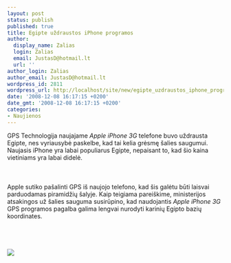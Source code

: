```yaml
---
layout: post
status: publish
published: true
title: Egipte uždraustos iPhone programos
author:
  display_name: Zalias
  login: Zalias
  email: JustasD@hotmail.lt
  url: ''
author_login: Zalias
author_email: JustasD@hotmail.lt
wordpress_id: 2811
wordpress_url: http://localhost/site/new/egipte_uzdraustos_iphone_programos/
date: '2008-12-08 16:17:15 +0200'
date_gmt: '2008-12-08 16:17:15 +0200'
categories:
- Naujienos
---
```

<p>GPS Technologija naujajame <i>Apple iPhone 3G</i> telefone buvo uždrausta Egipte, nes vyriausybė paskelbe, kad tai kelia grėsmę šalies saugumui. Naujasis iPhone yra labai populiarus Egipte, nepaisant to, kad šio kaina vietiniams yra labai didelė.<br />
<br><br />
<br>Apple sutiko pašalinti GPS iš naujojo telefono, kad šis galėtu būti laisvai parduodamas piramidžių šalyje. Kaip teigiama pareiškime, ministerijos atsakingos už šalies sauguma susirūpino, kad naudojantis <i>Apple iPhone 3G</i> GPS programos pagalba galima lengvai nurodyti karinių Egipto bazių koordinates.<br />
<br><br />
<br><br><img src="http://www.technews.lt/upl/Failai/iphone-gps.jpg"><br><br />
<br><br />
<br></p>
